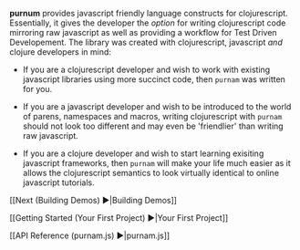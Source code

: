 
**purnum** provides javascript friendly language constructs for clojurescript. Essentially, it gives the developer the *option* for writing clojurescript code mirroring raw javascript as well as providing a workflow for Test Driven Developement. The library was created with clojurescript, javascript *and* clojure developers in mind:

- If you are a clojurescript developer and wish to work with existing javascript libraries using more succinct code, then `purnam` was written for you.

- If you are a javascript developer and wish to be introduced to the world of parens, namespaces and macros, writing clojurescript with `purnam` should not look too different and may even be 'friendlier' than writing raw javascript.

- If you are a clojure developer and wish to start learning exisiting javascript frameworks, then `purnam` will make your life much easier as it allows the clojurescript semantics to look virtually identical to online javascript tutorials.




[[Next (Building Demos) ►|Building Demos]]

[[Getting Started (Your First Project) ►|Your First Project]]

[[API Reference (purnam.js) ►|purnam.js]]
